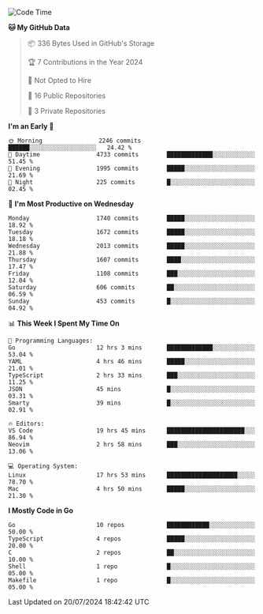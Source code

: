 <!--START_SECTION:waka-->
![Code Time](http://img.shields.io/badge/Code%20Time-794%20hrs%2039%20mins-blue)

**🐱 My GitHub Data** 

> 📦 336 Bytes Used in GitHub's Storage 
 > 
> 🏆 7 Contributions in the Year 2024
 > 
> 🚫 Not Opted to Hire
 > 
> 📜 16 Public Repositories 
 > 
> 🔑 3 Private Repositories 
 > 
**I'm an Early 🐤** 

```text
🌞 Morning                2246 commits        ██████░░░░░░░░░░░░░░░░░░░   24.42 % 
🌆 Daytime                4733 commits        █████████████░░░░░░░░░░░░   51.45 % 
🌃 Evening                1995 commits        █████░░░░░░░░░░░░░░░░░░░░   21.69 % 
🌙 Night                  225 commits         █░░░░░░░░░░░░░░░░░░░░░░░░   02.45 % 
```
📅 **I'm Most Productive on Wednesday** 

```text
Monday                   1740 commits        █████░░░░░░░░░░░░░░░░░░░░   18.92 % 
Tuesday                  1672 commits        █████░░░░░░░░░░░░░░░░░░░░   18.18 % 
Wednesday                2013 commits        █████░░░░░░░░░░░░░░░░░░░░   21.88 % 
Thursday                 1607 commits        ████░░░░░░░░░░░░░░░░░░░░░   17.47 % 
Friday                   1108 commits        ███░░░░░░░░░░░░░░░░░░░░░░   12.04 % 
Saturday                 606 commits         ██░░░░░░░░░░░░░░░░░░░░░░░   06.59 % 
Sunday                   453 commits         █░░░░░░░░░░░░░░░░░░░░░░░░   04.92 % 
```


📊 **This Week I Spent My Time On** 

```text
💬 Programming Languages: 
Go                       12 hrs 3 mins       █████████████░░░░░░░░░░░░   53.04 % 
YAML                     4 hrs 46 mins       █████░░░░░░░░░░░░░░░░░░░░   21.01 % 
TypeScript               2 hrs 33 mins       ███░░░░░░░░░░░░░░░░░░░░░░   11.25 % 
JSON                     45 mins             █░░░░░░░░░░░░░░░░░░░░░░░░   03.31 % 
Smarty                   39 mins             █░░░░░░░░░░░░░░░░░░░░░░░░   02.91 % 

🔥 Editors: 
VS Code                  19 hrs 45 mins      ██████████████████████░░░   86.94 % 
Neovim                   2 hrs 58 mins       ███░░░░░░░░░░░░░░░░░░░░░░   13.06 % 

💻 Operating System: 
Linux                    17 hrs 53 mins      ████████████████████░░░░░   78.70 % 
Mac                      4 hrs 50 mins       █████░░░░░░░░░░░░░░░░░░░░   21.30 % 
```

**I Mostly Code in Go** 

```text
Go                       10 repos            ████████████░░░░░░░░░░░░░   50.00 % 
TypeScript               4 repos             █████░░░░░░░░░░░░░░░░░░░░   20.00 % 
C                        2 repos             ██░░░░░░░░░░░░░░░░░░░░░░░   10.00 % 
Shell                    1 repo              █░░░░░░░░░░░░░░░░░░░░░░░░   05.00 % 
Makefile                 1 repo              █░░░░░░░░░░░░░░░░░░░░░░░░   05.00 % 
```




 Last Updated on 20/07/2024 18:42:42 UTC
<!--END_SECTION:waka-->
